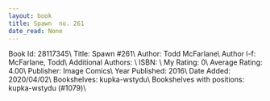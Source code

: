 ```yaml
---
layout: book
title: Spawn  no. 261
date_read: None
---
```


Book Id: 28117345\ 
Title: Spawn #261\ 
Author: Todd McFarlane\ 
Author l-f: McFarlane, Todd\ 
Additional Authors: \ 
ISBN: \ 
My Rating: 0\ 
Average Rating: 4.00\ 
Publisher: Image Comics\ 
Year Published: 2016\ 
Date Added: 2020/04/02\ 
Bookshelves: kupka-wstydu\ 
Bookshelves with positions: kupka-wstydu (#1079)\ 

